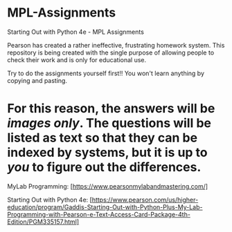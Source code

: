 # MPL-Assignments
Starting Out with Python 4e - MPL Assignments

Pearson has created a rather ineffective, frustrating homework system. This repository is being created with the single purpose of allowing people to check their work and is only for educational use.

Try to do the assignments yourself first!! You won't learn anything by copying and pasting.
# For this reason, the answers will be *images only*. The questions will be listed as text so that they can be indexed by systems, but it is up to ***you*** to figure out the differences.

MyLab Programming: [https://www.pearsonmylabandmastering.com/]

Starting Out with Python 4e: [https://www.pearson.com/us/higher-education/program/Gaddis-Starting-Out-with-Python-Plus-My-Lab-Programming-with-Pearson-e-Text-Access-Card-Package-4th-Edition/PGM335157.html]

